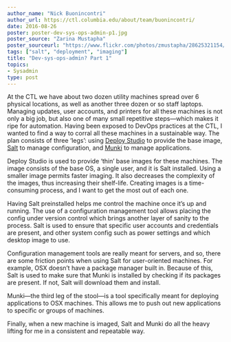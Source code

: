 ```yaml
---
author_name: "Nick Buonincontri"
author_url: https://ctl.columbia.edu/about/team/buonincontri/
date: 2016-08-26
poster: poster-dev-sys-ops-admin-p1.jpg
poster_source: "Zarina Mustapha"
poster_sourceurl: "https://www.flickr.com/photos/zmustapha/28625321154/"
tags: ["salt", "deployment", "imaging"]
title: "Dev-sys-ops-admin? Part 1"
topics: 
- Sysadmin
type: post
---
```


At the CTL we have about two dozen utility machines spread over 6 physical locations, as well as another three dozen or so staff laptops.  Managing updates, user accounts, and printers for all these machines is not only a big job, but also one of many small repetitive steps—which makes it ripe for automation.  Having been exposed to DevOps practices at the CTL, I wanted to find a way to corral all these machines in a sustainable way.<!--more-->  The plan consists of three ‘legs’: using [Deploy Studio](http://www.deploystudio.com) to provide the base image, [Salt](https://saltstack.com) to manage configuration, and [Munki](https://www.munki.org) to manage applications.

Deploy Studio is used to provide ‘thin’ base images for these machines.  The image consists of the base OS, a single user, and it is Salt installed.  Using a smaller image permits faster imaging.  It also decreases the complexity of the images, thus increasing their shelf-life.  Creating images is a time-consuming process, and I want to get the most out of each one.

Having Salt preinstalled helps me control the machine once it’s up and running.  The use of a configuration management tool allows placing the config under version control which brings another layer of sanity to the process.  Salt is used to ensure that specific user accounts and credentials are present, and other system config such as power settings and which desktop image to use.

Configuration management tools are really meant for servers, and so, there are some friction points when using Salt for user-oriented machines.  For example, OSX doesn’t have a package manager built in.  Because of this, Salt is used to make sure that Munki is installed by checking if its packages are present.  If not, Salt will download them and install.

Munki—the third leg of the stool—is a tool specifically meant for deploying applications to OSX machines.  This allows me to push out new applications to specific or groups of machines.

Finally, when a new machine is imaged, Salt and Munki do all the heavy lifting for me in a consistent and repeatable way.
